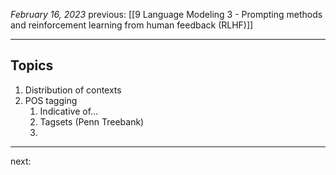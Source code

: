 *February 16, 2023*
previous: [[9  Language Modeling 3 - Prompting methods and reinforcement learning from human feedback (RLHF)]]

---

## Topics

1. Distribution of contexts
2. POS tagging
	1. Indicative of…
	2. Tagsets (Penn Treebank)
	3. 


---




next:
